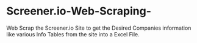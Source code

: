 # Screener.io-Web-Scraping-
Web Scrap the Screener.io Site to get the Desired Companies information like various Info Tables from the site into a Excel File. 
